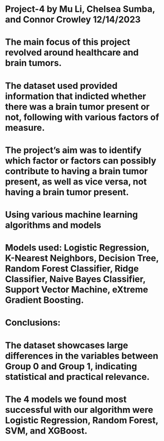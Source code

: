 # Project-4 by Mu Li, Chelsea Sumba, and Connor Crowley 12/14/2023
# The main focus of this project revolved around healthcare and brain tumors.
# The dataset used provided information that indicted whether there was a brain tumor present or not, following with various factors of measure. 
# The project’s aim was to identify which factor or factors can possibly contribute to having a brain tumor present, as well as vice versa, not having a brain tumor present.
# Using various machine learning algorithms and models
# Models used: Logistic Regression, K-Nearest Neighbors, Decision Tree, Random Forest Classifier, Ridge Classifier, Naive Bayes Classifier, Support Vector Machine, eXtreme Gradient Boosting.
# Conclusions: 
# The dataset showcases large differences in the variables between Group 0 and Group 1, indicating statistical and practical relevance. 
# The 4 models we found most successful with our algorithm were Logistic Regression, Random Forest, SVM, and XGBoost. 




